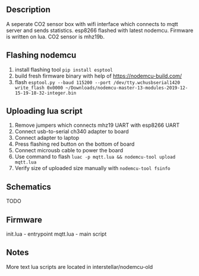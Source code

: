 ## Description

A seperate CO2 sensor box with wifi interface which connects to mqtt server and sends statistics.
esp8266 flashed with latest nodemcu. Firmware is written on lua. CO2 sensor is mhz19b.

## Flashing nodemcu

1. install flashing tool `pip install esptool`
1. build fresh firmware binary with help of https://nodemcu-build.com/
1. flash `esptool.py --baud 115200 --port /dev/tty.wchusbserial1420 write_flash 0x0000 ~/Downloads/nodemcu-master-13-modules-2019-12-15-19-18-32-integer.bin`

## Uploading lua script

1. Remove jumpers which connects mhz19 UART with esp8266 UART
1. Connect usb-to-serial ch340 adapter to board
1. Connect adapter to laptop
1. Press flashing red button on the bottom of board
1. Connect microusb cable to power the board
1. Use command to flash `luac -p mqtt.lua && nodemcu-tool upload mqtt.lua`
1. Verify size of uploaded size manually with `nodemcu-tool fsinfo`

## Schematics
TODO

## Firmware

init.lua - entrypoint
mqtt.lua - main script

## Notes

More text lua scripts are located in interstellar/nodemcu-old